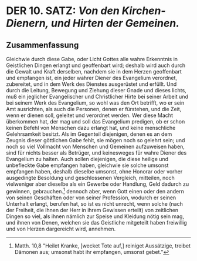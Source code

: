 
<!-- Seite 377 -->

DER 10. SATZ: *Von den Kirchen-Dienern, und Hirten der Gemeinen.*
=================================================================

Zusammenfassung
---------------


Gleichwie durch diese Gabe, oder Licht Gottes alle
wahre Erkenntnis in Geistlichen Dingen erlangt
und geoffenbart wird; deshalb wird auch durch die
Gewalt und Kraft derselben, nachdem sie in dem
Herzen geoffenbart und empfangen ist, ein jeder<!-- Seite 378 -->
wahrer Diener des Evangelium verordnet, zubereitet,
und in dem Werk des Dienstes ausgerüstet und
erfüllt. Und durch die Leitung, Bewegung und
Ziehung dieser Gnade und dieses lichts, muß ein
jeglicher Evangelischer und Christlicher Hirte bei
seiner Arbeit und bei seinem Werk des Evangelium,
so wohl was den Ort betrifft, wo er sein Amt ausrichten,
als auch die Personen, denen er fürstehen,
und die Zeit, wenn er dienen soll, geleitet und verordnet
werden. Wer diese Macht überkommen
hat, der mag und soll das Evangelium predigen, ob
er schon keinen Befehl von Menschen dazu erlangt
hat, und keine menschliche Gelehrsamkeit besitzt.
Als im Gegenteil diejenigen, denen es an
dem Zeugnis dieser göttlichen Gabe fehlt, sie mögen
noch so gelehrt sein; und noch so viel Vollmacht
von Menschen und Gemeinen aufzuweisen haben, sind
für nichts besser als Betrüger, und keinesweges
für wahre Diener des Evangelium zu halten. Auch
sollen diejenigen, die diese heilige und unbefleckte
Gabe empfangen haben, gleichwie sie solche umsonst
empfangen haben, deshalb dieselbe umsonst, ohne
Honorar oder vorher ausgedingte Besoldung
und geschlossenen Vergleich, mitteilen, noch vielweniger
aber dieselbe als ein Gewerbe oder Handlung,
Geld dadurch zu gewinnen, gebrauchen.[^a_pre_10-satz_01]
dennoch aber, wenn Gott einen oder den andern
von seinen Geschäften oder von seiner Profession,
wodurch er seinen Unterhalt erlangt, berufen
hat, so ist es nicht unrecht, wenn solche (nach
der Freiheit, die ihnen der Herr in ihrem Gewissen
erteilt) von zeitlichen Dingen so viel, als ihnen
nämlich zur Speise und Kleidung nötig sein
mag, und ihnen von Denen, welchen sie das Geistliche
mitgeteilt haben freiwillig und von Herzen
dargereicht wird, annehmen.


<!-- Fußnoten -->

[^a_pre_10-satz_01]: Matth. 10,8 "Heilet Kranke, [wecket Tote auf,] reiniget Aussätzige, treibet Dämonen aus; umsonst habt ihr empfangen, umsonst gebet."

